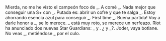 Mierda, no me he visto el campeón foco de _.
A comé _.
Nada mejor que conseguir una S+ con \_.
Putada es: abrir un cofre y que te salga _.
Estoy ahorrando esencia azul para conseguir \_.
First time \_.
Buena partida! Voy a darle honor a \_, se lo merece.
\_ está muy roto, se merece un nerfeazo.
Riot ha anunciado dos nuevas Star Guardians: _ y _.
¿_ y _?. Joder, vaya botlane.
No veas _, metiéndose _ por el culo.